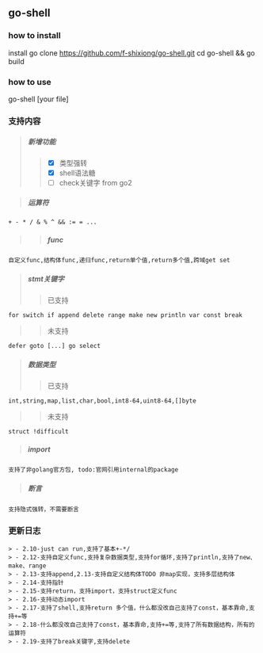## go-shell
### how to install
install go
clone https://github.com/f-shixiong/go-shell.git
cd go-shell && go build
### how to use
go-shell [your file]


### 支持内容
>##### 新增功能
>> - [x] 类型强转
>> - [x] shell语法糖
>> - [ ] check关键字 from go2

>##### 运算符
```
+ - * / & % ^ && := = ...  
```

>>##### func
```
自定义func,结构体func,递归func,return单个值,return多个值,跨域get set 
```
>##### stmt关键字
>> 已支持
```
for switch if append delete range make new println var const break
```
>> 未支持
```
defer goto [...] go select
```
>##### 数据类型
>> 已支持
```
int,string,map,list,char,bool,int8-64,uint8-64,[]byte
```
>> 未支持
```
struct !difficult
```
>##### import
```
支持了非golang官方包, todo:官网引用internal的package
```
>##### 断言
```
支持隐式强转，不需要断言
```

### 更新日志
```
> - 2.10-just can run,支持了基本+-*/
> - 2.12-支持自定义func,支持复杂数据类型,支持for循环,支持了println,支持了new、make、range
> - 2.13-支持append,2.13-支持自定义结构体TODO 非map实现，支持多层结构体
> - 2.14-支持指针
> - 2.15-支持return，支持import，支持struct定义func
> - 2.16-支持动态import
> - 2.17-支持了shell,支持return 多个值，什么都没改自己支持了const，基本靠命,支持+=等
> - 2.18-什么都没改自己支持了const，基本靠命,支持+=等,支持了所有数据结构，所有的运算符
> - 2.19-支持了break关键字,支持delete
```
